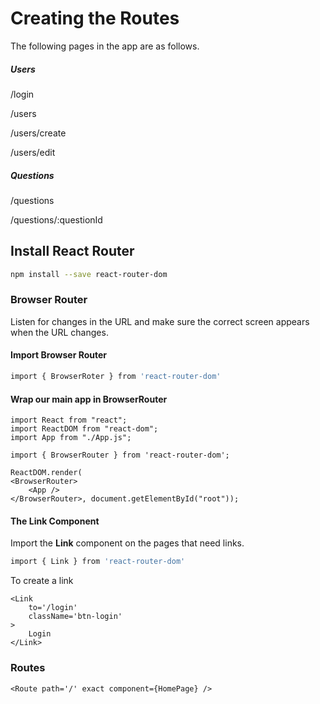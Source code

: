 # Creating the Routes

The following pages in the app are as follows.

##### Users

/login

/users

/users/create

/users/edit

##### Questions

/questions

/questions/:questionId



## Install React Router

```bash
npm install --save react-router-dom
```

### Browser Router

Listen for changes in the URL and make sure the correct screen appears when the URL changes.

#### **Import Browser Router**

```bash
import { BrowserRoter } from 'react-router-dom' 
```

#### **Wrap our main app in BrowserRouter**

```react
import React from "react";
import ReactDOM from "react-dom";
import App from "./App.js";

import { BrowserRouter } from 'react-router-dom';

ReactDOM.render(
<BrowserRouter>
    <App />
</BrowserRouter>, document.getElementById("root"));
```

#### The Link Component

Import the **Link** component on the pages that need links. 

```bash
import { Link } from 'react-router-dom' 
```

To create a link

```react
<Link
	to='/login'
	className='btn-login'
>
    Login
</Link>
```

### Routes

```react
<Route path='/' exact component={HomePage} />

```

